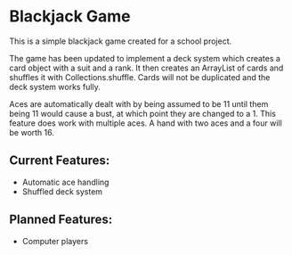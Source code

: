 # Blackjack Game
This is a simple blackjack game created for a school project.

The game has been updated to implement a deck system which creates a card object with a suit and a rank. It then creates an ArrayList of cards and shuffles it with Collections.shuffle. Cards will not be duplicated and the deck system works fully.

Aces are automatically dealt with by being assumed to be 11 until them being 11 would cause a bust, at which point they are changed to a 1. This feature does work with multiple aces. A hand with two aces and a four will be worth 16.

## Current Features:
- Automatic ace handling
- Shuffled deck system

## Planned Features:
- Computer players